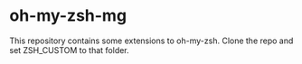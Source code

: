 # oh-my-zsh-mg
This repository contains some extensions to oh-my-zsh. 
Clone the repo and set ZSH_CUSTOM to that folder. 
